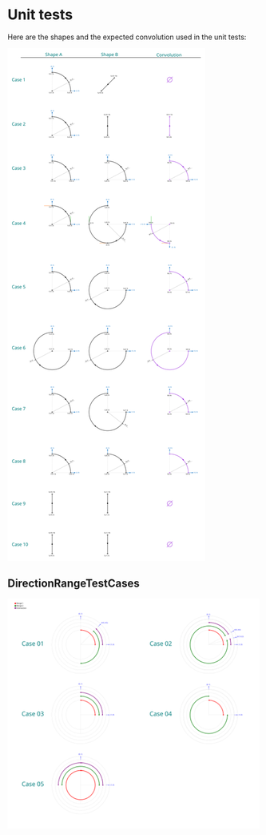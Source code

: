 # Unit tests

Here are the shapes and the expected convolution used in the unit tests:

![drawings](Drawings/drawing.svg)

## DirectionRangeTestCases

![drawings](Drawings/DirectionRangeTestCases.svg)